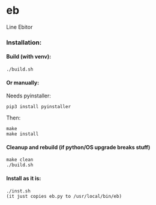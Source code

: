 # eb
Line Ebitor
### Installation:
#### Build (with venv):
```
./build.sh
```
#### Or manually:
Needs pyinstaller:
```
pip3 install pyinstaller
```
Then:
```
make
make install
```
#### Cleanup and rebuild (if python/OS upgrade breaks stuff)
```
make clean
./build.sh
```
#### Install as it is:
```
./inst.sh
(it just copies eb.py to /usr/local/bin/eb)
```